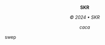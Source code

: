 <p align="center"><strong>SKR</strong></p>
<p align="center"><em>© 2024 • SKR</em></p>
<p align="center"><em>caca</em></p>

swep